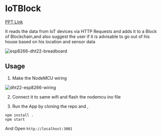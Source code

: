 # IoTBlock

[PPT Link](https://docs.google.com/presentation/d/1r3g_alNW4ZRGk-2TBVW8Y1ViM7jbiwpWlvrCDx2_vTg/edit?usp=sharing)

It reads the data from IoT devices via HTTP Requests and adds it to a Block of Blockchain,and also suggest the user if it is advisable to go out of his house based on his location and sensor data

<img src="https://i.ibb.co/fNgvYVR/esp8266-dht22-breadboard.jpg" alt="esp8266-dht22-breadboard" border="0">


## Usage

1. Make the NodeMCU wiring 

<img src="https://i.ibb.co/NVMsBK6/dht22-esp8266-wiring.png" alt="dht22-esp8266-wiring" border="0">

2. Connect it to same wifi and flash the nodemcu ino file

3. Run the App by cloning the repo and ,

```
npm install .
npm start
```

And Open `http://localhost:3001`

